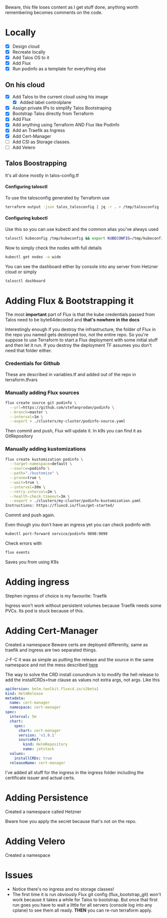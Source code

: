 Beware, this file loses content as I get stuff done, anything worth remembering becomes comments on the code. 

# Locally

- [x] Design cloud
- [x] Recreate locally
- [x] Add Talos OS to it
- [x] Add Flux
- [x] Run podinfo as a template for everything else

## On his cloud
- [x] Add Talos to the current cloud using his image
	- [x] Added label controlplane
- [x] Assign private IPs to simplify Talos Bootstraping
- [x] Bootstrap Talos directly from Terraform
- [x] Add Flux
- [x] Add anything using Terraform AND Flux like Podinfo
- [x] Add an Traefik as Ingress
- [x] Add Cert-Manager
- [ ] Add CSI as Storage classes.
- [ ] Add Velero

## Talos Boostrapping

It's all done mostly in talos-config.tf

#### Configuring talosctl

To use the talosconfig generated by Terraform use

```sh
terraform output -json talos_talosconfig | jq -r . > /tmp/talosconfig  && export TALOSCONFIG=/tmp/talosconfig
```

#### Configuring kubectl

Use this so you can use kubectl and the common alias you've always used

```bash
talosctl kubeconfig /tmp/kubeconfig && export KUBECONFIG=/tmp/kubeconfig && alias k=kubectl
```

Now to simply check the nodes with full details

```sh
kubectl get nodes -o wide
```

You can see the dashboard either by console into any server from Hetzner cloud or simply

```sh
talosctl dashboard
```

# Adding Flux & Bootstrapping it

The most **important** part of Flux is that the kube credentials passed from Talos need to be byte64decoded and **that's nowhere in the docs**

Interestingly enough if you destroy the infrastructure, the folder of Flux in the repo you named gets destroyed too, not the entire repo. So you're suppose to use Terraform to start a Flux deployment with some initial stuff and then let it run. If you destroy the deployment TF assumes you don't need that folder either. 

### Credentials for Github

These are described in variables.tf and added out of the repo in terraform.tfvars

### Manually adding Flux sources

```sh
flux create source git podinfo \
  --url=https://github.com/stefanprodan/podinfo \
  --branch=master \
  --interval=1m \
  --export > ./clusters/my-cluster/podinfo-source.yaml
```

Then commit and push, Flux will update it. In k9s you can find it as GitRepository

### Manually adding kustomizations

```sh
flux create kustomization podinfo \
  --target-namespace=default \
  --source=podinfo \
  --path="./kustomize" \
  --prune=true \
  --wait=true \
  --interval=30m \
  --retry-interval=2m \
  --health-check-timeout=3m \
  --export > ./clusters/my-cluster/podinfo-kustomization.yaml
Instructions: https://fluxcd.io/flux/get-started/
```

Commit and push again. 

Even though you don't have an ingress yet you can check podinfo with 

```sh
kubectl port-forward service/podinfo 9898:9898 
```

Check errors with

```sh
flux events
```

Saves you from using K9s
# Adding ingress

Stephen ingress of choice is my favourite: Traefik

Ingress won't work without persistent volumes because Traefik needs some PVCs. Its pod is stuck because of this. 

# Adding Cert-Manager

Created a namespace
Beware certs are deployed differently, same as traefik and ingress are two separated things. 

J-F-C it was as simple as putting the release and the source in the same namespace and not the mess described [here](https://github.com/fluxcd/flux2/discussions/3009)

The way to solve the CRD install conundrum is to modify the hell release to add the installCRDs=true clause as values not extra args, not args. Like this

```yaml
apiVersion: helm.toolkit.fluxcd.io/v2beta1
kind: HelmRelease
metadata:
  name: cert-manager
  namespace: cert-manager
spec:
  interval: 5m
  chart:
    spec:
      chart: cert-manager
      version: 'v1.9.1'
      sourceRef:
        kind: HelmRepository
        name: jetstack
  values:
    installCRDs: true
  releaseName: cert-manager
```

I've added all stuff for the ingress in the ingress folder including the certificate issuer and actual certs. 


# Adding Persistence

Created a namespace called Hetzner

Bware how you apply the secret because that's not on the repo. 

# Adding Velero

Created a namespace
# Issues

* Notice there's no ingress and no storage classes!
* The first time it is run obviously Flux git config (flux_bootstrap_git) won't work because it takes a while for Talos to bootstrap. But once that first run goes you have to wait a little for all servers (console log into any cplane) to see them all ready. **THEN** you can re-run terraform apply. 